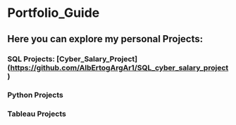 # Portfolio_Guide

## Here you can explore my personal Projects:

### SQL Projects: [Cyber_Salary_Project] (https://github.com/AlbErtogArgAr1/SQL_cyber_salary_project)
### Python Projects
### Tableau Projects 
 
